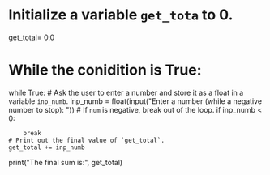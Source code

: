 # Initialize a variable `get_tota` to 0.
get_total= 0.0
# While the conidition is True:
while True:
    # Ask the user to enter a number and store it as a float in a variable `inp_numb`.
    inp_numb = float(input("Enter a number (while a negative number to stop): "))
    # If `num` is negative, break out of the loop.
    if inp_numb < 0:
        
        break
    # Print out the final value of `get_total`.
    get_total += inp_numb

print("The final sum is:", get_total)
